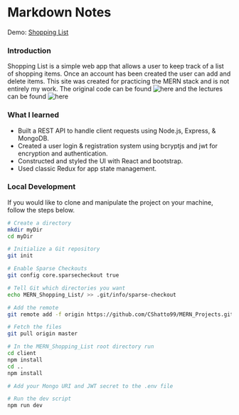 # Markdown Notes

Demo: [Shopping List](https://digital-shopping-list.herokuapp.com/)

### Introduction

Shopping List is a simple web app that allows a user to keep track of a list of shopping items. Once an account has been created the user can add and delete items. This site was created for practicing the MERN stack and is not entirely my work. The original code can be found ![here]() and the lectures can be found ![here](https://www.youtube.com/watch?v=PBTYxXADG_k) 

### What I learned

* Built a REST API to handle client requests using Node.js, Express, & MongoDB.
* Created a user login & registration system using bcryptjs and jwt for encryption and authentication.
* Constructed and styled the UI with React and bootstrap.
* Used classic Redux for app state management.

### Local Development

If you would like to clone and manipulate the project on your machine, follow the steps below.

```bash
# Create a directory
mkdir myDir
cd myDir

# Initialize a Git repository
git init

# Enable Sparse Checkouts
git config core.sparsecheckout true

# Tell Git which directories you want
echo MERN_Shopping_List/ >> .git/info/sparse-checkout

# Add the remote
git remote add -f origin https://github.com/CShatto99/MERN_Projects.git

# Fetch the files
git pull origin master

# In the MERN_Shopping_List root directory run
cd client
npm install
cd ..
npm install

# Add your Mongo URI and JWT secret to the .env file

# Run the dev script
npm run dev
```

